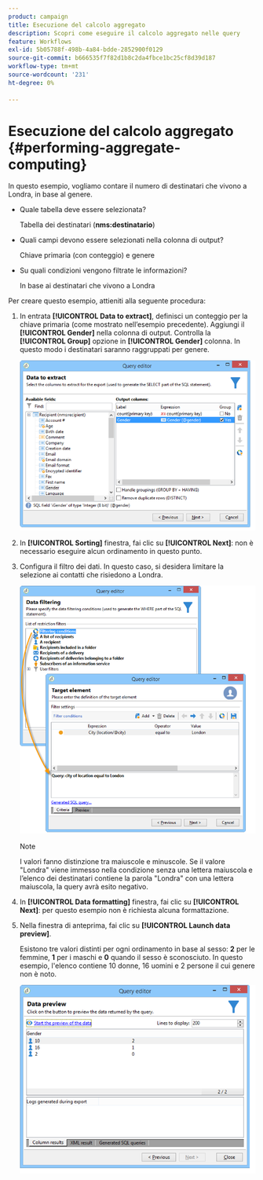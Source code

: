 ```yaml
---
product: campaign
title: Esecuzione del calcolo aggregato
description: Scopri come eseguire il calcolo aggregato nelle query
feature: Workflows
exl-id: 5b05788f-498b-4a84-bdde-2852900f0129
source-git-commit: b666535f7f82d1b8c2da4fbce1bc25cf8d39d187
workflow-type: tm+mt
source-wordcount: '231'
ht-degree: 0%

---
```


# Esecuzione del calcolo aggregato {#performing-aggregate-computing}



In questo esempio, vogliamo contare il numero di destinatari che vivono a Londra, in base al genere.

* Quale tabella deve essere selezionata?

  Tabella dei destinatari (**nms:destinatario**)

* Quali campi devono essere selezionati nella colonna di output?

  Chiave primaria (con conteggio) e genere

* Su quali condizioni vengono filtrate le informazioni?

  In base ai destinatari che vivono a Londra

Per creare questo esempio, attieniti alla seguente procedura:

1. In entrata **[!UICONTROL Data to extract]**, definisci un conteggio per la chiave primaria (come mostrato nell’esempio precedente). Aggiungi il **[!UICONTROL Gender]** nella colonna di output. Controlla la **[!UICONTROL Group]** opzione in **[!UICONTROL Gender]** colonna. In questo modo i destinatari saranno raggruppati per genere.

   ![](assets/query_editor_nveau_27.png)

1. In **[!UICONTROL Sorting]** finestra, fai clic su **[!UICONTROL Next]**: non è necessario eseguire alcun ordinamento in questo punto.
1. Configura il filtro dei dati. In questo caso, si desidera limitare la selezione ai contatti che risiedono a Londra.

   ![](assets/query_editor_22.png)

   >[!NOTE]
   >
   >I valori fanno distinzione tra maiuscole e minuscole. Se il valore &quot;Londra&quot; viene immesso nella condizione senza una lettera maiuscola e l’elenco dei destinatari contiene la parola &quot;Londra&quot; con una lettera maiuscola, la query avrà esito negativo.

1. In **[!UICONTROL Data formatting]** finestra, fai clic su **[!UICONTROL Next]**: per questo esempio non è richiesta alcuna formattazione.
1. Nella finestra di anteprima, fai clic su **[!UICONTROL Launch data preview]**.

   Esistono tre valori distinti per ogni ordinamento in base al sesso: **2** per le femmine, **1** per i maschi e **0** quando il sesso è sconosciuto. In questo esempio, l&#39;elenco contiene 10 donne, 16 uomini e 2 persone il cui genere non è noto.

   ![](assets/query_editor_agregat_04.png)
